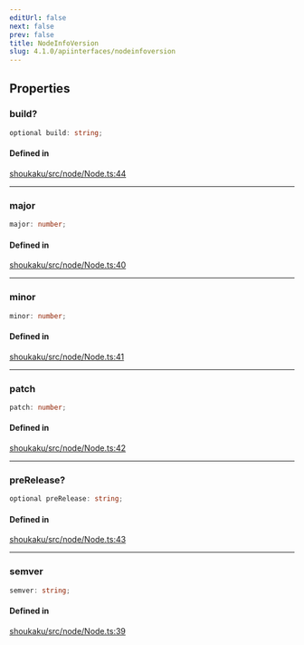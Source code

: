 ```yaml
---
editUrl: false
next: false
prev: false
title: NodeInfoVersion
slug: 4.1.0/apiinterfaces/nodeinfoversion
---
```


## Properties

<a id="build" name="build" />

### build?

```ts
optional build: string;
```

#### Defined in

[shoukaku/src/node/Node.ts:44](https://github.com/shipgirlproject/shoukaku/blob/30762f5af6c7b4176e69ee96fa39bc204a7cff21/src/node/Node.ts#L44)

***

<a id="major" name="major" />

### major

```ts
major: number;
```

#### Defined in

[shoukaku/src/node/Node.ts:40](https://github.com/shipgirlproject/shoukaku/blob/30762f5af6c7b4176e69ee96fa39bc204a7cff21/src/node/Node.ts#L40)

***

<a id="minor" name="minor" />

### minor

```ts
minor: number;
```

#### Defined in

[shoukaku/src/node/Node.ts:41](https://github.com/shipgirlproject/shoukaku/blob/30762f5af6c7b4176e69ee96fa39bc204a7cff21/src/node/Node.ts#L41)

***

<a id="patch" name="patch" />

### patch

```ts
patch: number;
```

#### Defined in

[shoukaku/src/node/Node.ts:42](https://github.com/shipgirlproject/shoukaku/blob/30762f5af6c7b4176e69ee96fa39bc204a7cff21/src/node/Node.ts#L42)

***

<a id="prerelease" name="prerelease" />

### preRelease?

```ts
optional preRelease: string;
```

#### Defined in

[shoukaku/src/node/Node.ts:43](https://github.com/shipgirlproject/shoukaku/blob/30762f5af6c7b4176e69ee96fa39bc204a7cff21/src/node/Node.ts#L43)

***

<a id="semver" name="semver" />

### semver

```ts
semver: string;
```

#### Defined in

[shoukaku/src/node/Node.ts:39](https://github.com/shipgirlproject/shoukaku/blob/30762f5af6c7b4176e69ee96fa39bc204a7cff21/src/node/Node.ts#L39)
